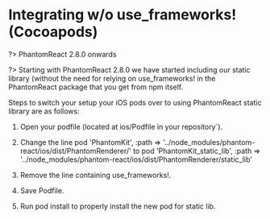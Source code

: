 # Integrating w/o use_frameworks! (Cocoapods)

?> PhantomReact 2.8.0 onwards

?> Starting with PhantomReact 2.8.0 we have started including our static library (without the need for relying on use_frameworks! in the PhantomReact package that you get from npm itself.

Steps to switch your setup your iOS pods over to using PhantomReact static library are as follows:

1. Open your podfile (located at ios/Podfile in your repository`).

2. Change the line pod 'PhantomKit', :path => '../node_modules/phantom-react/ios/dist/PhantomRenderer/' to
pod 'PhantomKit_static_lib', :path => '../node_modules/phantom-react/ios/dist/PhantomRenderer/static_lib'

3. Remove the line containing use_frameworks!.

4. Save Podfile.

5. Run pod install to properly install the new pod for static lib.